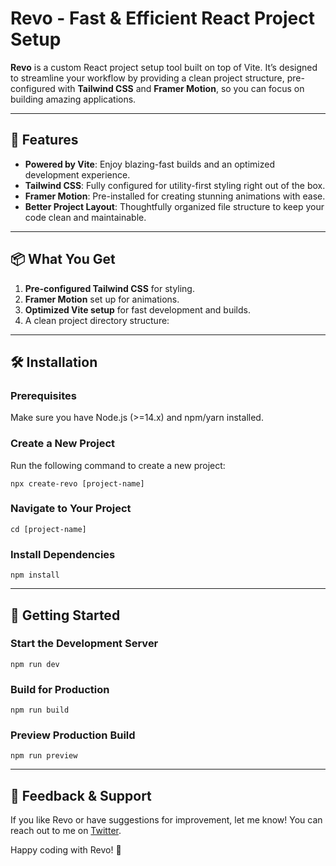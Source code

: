 # Revo - Fast & Efficient React Project Setup

**Revo** is a custom React project setup tool built on top of Vite. It’s designed to streamline your workflow by providing a clean project structure, pre-configured with **Tailwind CSS** and **Framer Motion**, so you can focus on building amazing applications.

---

## 🚀 Features

- **Powered by Vite**: Enjoy blazing-fast builds and an optimized development experience.
- **Tailwind CSS**: Fully configured for utility-first styling right out of the box.
- **Framer Motion**: Pre-installed for creating stunning animations with ease.
- **Better Project Layout**: Thoughtfully organized file structure to keep your code clean and maintainable.

---

## 📦 What You Get

1. **Pre-configured Tailwind CSS** for styling.
2. **Framer Motion** set up for animations.
3. **Optimized Vite setup** for fast development and builds.
4. A clean project directory structure:

---

## 🛠️ Installation

### Prerequisites
Make sure you have Node.js (>=14.x) and npm/yarn installed.

### Create a New Project
Run the following command to create a new project:

```
npx create-revo [project-name]
```

### Navigate to Your Project

```
cd [project-name]
```

### Install Dependencies

```
npm install
```

---

## 🏃 Getting Started


### Start the Development Server

```
npm run dev
```

### Build for Production

```
npm run build
```

### Preview Production Build

```
npm run preview
```

---

## 🌟 Feedback & Support

If you like Revo or have suggestions for improvement, let me know!
You can reach out to me on [Twitter](https://twitter.com/MaybeTarun).

Happy coding with Revo! 🎉